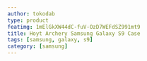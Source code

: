 ```yaml
---
author: tokodab
type: product
featimg: 1mElGkXW44dC-fuV-OzD7WEFdSZ991mt9
title: Hoyt Archery Samsung Galaxy S9 Case
tags: [samsung, galaxy, s9]
category: [samsung]
---
```

